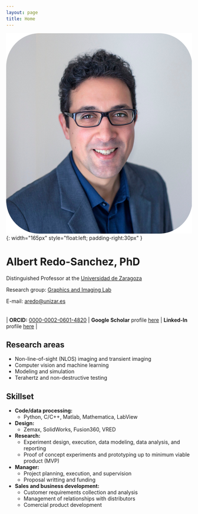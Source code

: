```yaml
---
layout: page
title: Home
---
```


![Profile picture](/assets/images/foto_pro.jpg){: width="165px" style="float:left; padding-right:30px" }

# Albert Redo-Sanchez, PhD

Distinguished Professor at the [Universidad de Zaragoza](https://eina.unizar.es/)

Research group: [Graphics and Imaging Lab](https://graphics.unizar.es/)

E-mail: [aredo@unizar.es](mailto:aredo@unizar.es)
\
\
\
| **ORCID:** [0000-0002-0601-4820](https://orcid.org/0000-0002-0601-4820) | **Google Scholar** profile [here](https://scholar.google.com/citations?user=Wjhap7MAAAAJ&hl=en) | **Linked-In** profile [here](https://www.linkedin.com/in/redosanchez/) |

## Research areas

- Non-line-of-sight (NLOS) imaging and transient imaging
- Computer vision and machine learning
- Modeling and simulation
- Terahertz and non-destructive testing


## Skillset

- **Code/data processing:**
  - Python, C/C++, Matlab, Mathematica, LabView
- **Design:**
  - Zemax, SolidWorks, Fusion360, VRED
- **Research:**
  - Experiment design, execution, data modeling, data analysis, and reporting
  - Proof of concept experiments and prototyping up to minimum viable product (MVP)
- **Manager:**
  - Project planning, execution, and supervision
  - Proposal writting and funding
- **Sales and business development:**
  - Customer requirements collection and analysis
  - Management of relationships with distributors
  - Comercial product development
